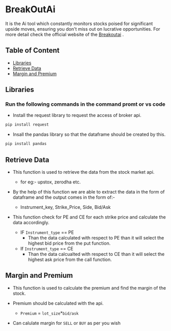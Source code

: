 # BreakOutAi
It is the Ai tool which constantly monitors stocks poised for significant upside moves, ensuring you don't miss out on lucrative opportunities.
For more detail check the official website of the [Breakoutai](https://breakoutai.tech/) .

## Table of Content
- [Libraries](#Libraries)
- [Retrieve Data](#Retrieve-Data)
- [Margin and Premium](#Margin-and-Premium)


## Libraries
### Run the following commands in the command promt or vs code 
- Install the request library to request the access of broker api.
```bash
pip install request
```
- Insall the pandas library so that the dataframe should be created by this.
```bash
pip install pandas
```
## Retrieve Data
- This function is used to retrieve the data from the stock market api.
    - for eg:- upstox, zerodha etc.
    
- By the help of this function we are able to extract the data in the form of dataframe and the output comes in the form of:-
    - Instrument_key, Strike_Price, Side, Bid/Ask
  
- This function check for PE and CE for each strike price and calculate the data accordingly.
    
    - IF `Instrument_type` == PE
        - Than the data calculated with respect to PE than it will select the highest bid price from the put function.
    - If `Instrument_type` == CE
        - Than the data calcualted with respect to CE than it will select the highest ask price from the call function.

## Margin and Premium
- This function is used to calculate the premium and find the margin of the stock.
  
- Premium should be calculated with the api.
    - `Premium` = `lot_size`*`bid/ask`     

- Can calulate margin for `SELL` or `BUY` as per you wish
